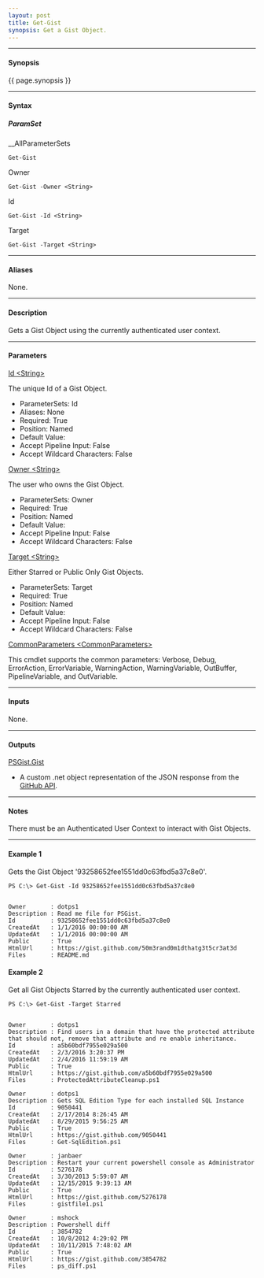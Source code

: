 ```yaml
---
layout: post
title: Get-Gist
synopsis: Get a Gist Object.
---
```


---

#### **Synopsis**

{{ page.synopsis }}

---

#### **Syntax**

##### **ParamSet**

__AllParameterSets

```
Get-Gist
```

Owner

```
Get-Gist -Owner <String>
```

Id

```
Get-Gist -Id <String>
```

Target

```
Get-Gist -Target <String>
```

---

#### **Aliases**

None.

---

#### **Description**

Gets a Gist Object using the currently authenticated user context.

---

#### **Parameters**

[Id \<String\>](https://developer.github.com/v3/gists/#get-a-single-gist)

The unique Id of a Gist Object.

* ParameterSets: Id
* Aliases: None
* Required: True
* Position: Named
* Default Value:
* Accept Pipeline Input: False
* Accept Wildcard Characters: False

[Owner \<String\>](https://developer.github.com/v3/gists/#get-a-single-gist)

The user who owns the Gist Object.

* ParameterSets: Owner
* Required: True
* Position: Named
* Default Value:
* Accept Pipeline Input: False
* Accept Wildcard Characters: False

[Target \<String\>](https://developer.github.com/v3/gists/#get-a-single-gist)

Either Starred or Public Only Gist Objects.

* ParameterSets: Target
* Required: True
* Position: Named
* Default Value:
* Accept Pipeline Input: False
* Accept Wildcard Characters: False

[CommonParameters \<CommonParameters\>](http://go.microsoft.com/fwlink/?LinkID=113216)

This cmdlet supports the common parameters: Verbose, Debug, ErrorAction, ErrorVariable, WarningAction, WarningVariable, OutBuffer, PipelineVariable, and OutVariable.

---

#### **Inputs**

None.

---

#### **Outputs**

[PSGist.Gist](https://developer.github.com/v3/gists/)

* A custom .net object representation of the JSON response from the [GitHub API](https://developer.github.com).

---

#### **Notes**

There must be an Authenticated User Context to interact with Gist Objects.

---

#### **Example 1**

Gets the Gist Object '93258652fee1551dd0c63fbd5a37c8e0'.

```
PS C:\> Get-Gist -Id 93258652fee1551dd0c63fbd5a37c8e0


Owner       : dotps1
Description : Read me file for PSGist.
Id          : 93258652fee1551dd0c63fbd5a37c8e0
CreatedAt   : 1/1/2016 00:00:00 AM
UpdatedAt   : 1/1/2016 00:00:00 AM
Public      : True
HtmlUrl     : https://gist.github.com/50m3rand0m1dthatg3t5cr3at3d
Files       : README.md
```

#### **Example 2**

Get all Gist Objects Starred by the currently authenticated user context.

```
PS C:\> Get-Gist -Target Starred


Owner       : dotps1
Description : Find users in a domain that have the protected attribute that should not, remove that attribute and re enable inheritance.
Id          : a5b60bdf7955e029a500
CreatedAt   : 2/3/2016 3:20:37 PM
UpdatedAt   : 2/4/2016 11:59:19 AM
Public      : True
HtmlUrl     : https://gist.github.com/a5b60bdf7955e029a500
Files       : ProtectedAttributeCleanup.ps1

Owner       : dotps1
Description : Gets SQL Edition Type for each installed SQL Instance
Id          : 9050441
CreatedAt   : 2/17/2014 8:26:45 AM
UpdatedAt   : 8/29/2015 9:56:25 AM
Public      : True
HtmlUrl     : https://gist.github.com/9050441
Files       : Get-SqlEdition.ps1

Owner       : janbaer
Description : Restart your current powershell console as Administrator
Id          : 5276178
CreatedAt   : 3/30/2013 5:59:07 AM
UpdatedAt   : 12/15/2015 9:39:13 AM
Public      : True
HtmlUrl     : https://gist.github.com/5276178
Files       : gistfile1.ps1

Owner       : mshock
Description : Powershell diff
Id          : 3854782
CreatedAt   : 10/8/2012 4:29:02 PM
UpdatedAt   : 10/11/2015 7:48:02 AM
Public      : True
HtmlUrl     : https://gist.github.com/3854782
Files       : ps_diff.ps1
```
